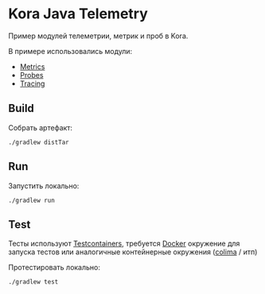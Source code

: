 # Kora Java Telemetry

Пример модулей телеметрии, метрик и проб в Kora.

В примере использовались модули:
- [Metrics](https://kora-projects.github.io/kora-docs/ru/documentation/metrics/)
- [Probes](https://kora-projects.github.io/kora-docs/ru/documentation/probes/)
- [Tracing](https://kora-projects.github.io/kora-docs/ru/documentation/tracing/)

## Build

Собрать артефакт:

```shell
./gradlew distTar
```

## Run

Запустить локально:
```shell
./gradlew run
```

## Test

Тесты используют [Testcontainers](https://java.testcontainers.org/), требуется [Docker](https://docs.docker.com/engine/install/) окружение для запуска тестов или аналогичные контейнерные окружения ([colima](https://github.com/abiosoft/colima) / итп)

Протестировать локально:
```shell
./gradlew test
```

